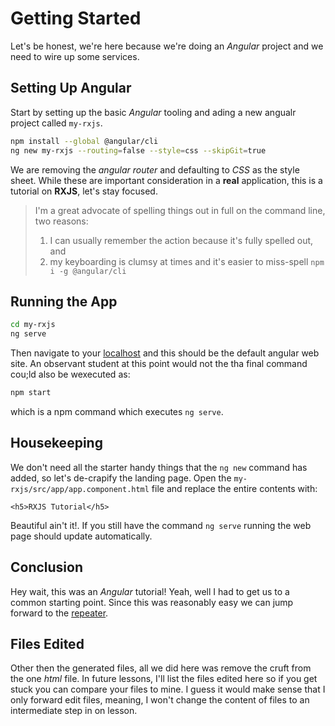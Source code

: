# Getting Started

Let's be honest, we're here because we're doing an _Angular_ project and we need to wire up some services.  

## Setting Up Angular

Start by setting up the basic _Angular_ tooling and ading a new angualr project called `my-rxjs`.

```sh
npm install --global @angular/cli
ng new my-rxjs --routing=false --style=css --skipGit=true
```

We are removing the _angular router_ and defaulting to _CSS_ as the style sheet.  While these are important consideration in a **real** application, this is a tutorial on **RXJS**, let's stay focused.

> I'm a great advocate of spelling things out in full on the command line, two reasons:
>
> 1. I can usually remember the action because it's fully spelled out, and
> 1. my keyboarding is clumsy at times and it's easier to miss-spell `npm i -g @angular/cli`

## Running the App

```sh
cd my-rxjs
ng serve 
```

Then navigate to your [localhost](http:\\localhost:4200) and this should be the default angular web site.  An observant student at this point would not the tha final command cou;ld also be wexecuted as:

```sh
npm start
```

which is a npm command which executes `ng serve`.

## Housekeeping

We don't need all the starter handy things that the `ng new` command has added, so let's de-crapify the landing page.  Open the `my-rxjs/src/app/app.component.html` file and replace the entire contents with:

```hrml
<h5>RXJS Tutorial</h5>
```

Beautiful ain't it!.  If you still have the command `ng serve` running the web page should update automatically.

## Conclusion

Hey wait, this was an _Angular_ tutorial!  Yeah, well I had to get us to a common starting point.  Since this was reasonably easy we can jump forward to the [repeater](/004_Repeater/ReadMe.md).

## Files Edited

Other then the generated files, all we did here was remove the cruft from the one _html_ file.  In future lessons, I'll list the files edited here so if you get stuck you can compare your files to mine.  I guess it would make sense that I only forward edit files, meaning, I won't change the content of files to an intermediate step in on lesson.

